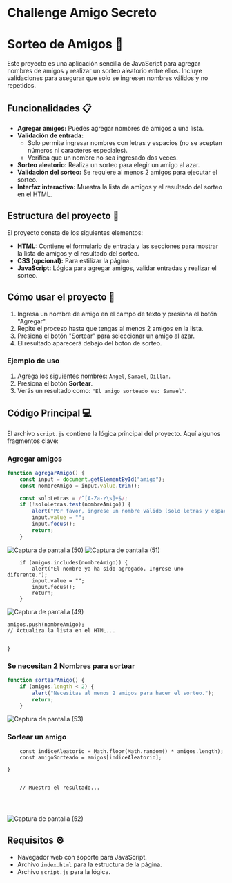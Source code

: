 # Challenge Amigo Secreto
# Sorteo de Amigos 🎉

Este proyecto es una aplicación sencilla de JavaScript para agregar nombres de amigos y realizar un sorteo aleatorio entre ellos. Incluye validaciones para asegurar que solo se ingresen nombres válidos y no repetidos.

## Funcionalidades 📋
- **Agregar amigos:** Puedes agregar nombres de amigos a una lista.
- **Validación de entrada:**  
  - Solo permite ingresar nombres con letras y espacios (no se aceptan números ni caracteres especiales).  
  - Verifica que un nombre no sea ingresado dos veces.  
- **Sorteo aleatorio:** Realiza un sorteo para elegir un amigo al azar.  
- **Validación del sorteo:** Se requiere al menos 2 amigos para ejecutar el sorteo.  
- **Interfaz interactiva:** Muestra la lista de amigos y el resultado del sorteo en el HTML.

## Estructura del proyecto 📂
El proyecto consta de los siguientes elementos:
- **HTML:** Contiene el formulario de entrada y las secciones para mostrar la lista de amigos y el resultado del sorteo.  
- **CSS (opcional):** Para estilizar la página.  
- **JavaScript:** Lógica para agregar amigos, validar entradas y realizar el sorteo.

## Cómo usar el proyecto 🚀
1. Ingresa un nombre de amigo en el campo de texto y presiona el botón "Agregar".  
2. Repite el proceso hasta que tengas al menos 2 amigos en la lista.  
3. Presiona el botón "Sortear" para seleccionar un amigo al azar.  
4. El resultado aparecerá debajo del botón de sorteo.  

### Ejemplo de uso
1. Agrega los siguientes nombres: `Angel`, `Samael`, `Dillan`.  
2. Presiona el botón **Sortear**.  
3. Verás un resultado como: `"El amigo sorteado es: Samael"`.

## Código Principal 💻
El archivo `script.js` contiene la lógica principal del proyecto. Aquí algunos fragmentos clave:

### Agregar amigos
```javascript
function agregarAmigo() {
    const input = document.getElementById("amigo");
    const nombreAmigo = input.value.trim();

    const soloLetras = /^[A-Za-z\s]+$/;
    if (!soloLetras.test(nombreAmigo)) {
        alert("Por favor, ingrese un nombre válido (solo letras y espacios).");
        input.value = "";
        input.focus();
        return;
    }
```
![Captura de pantalla (50)](https://github.com/user-attachments/assets/2dc0671d-278c-40b7-9c7c-b0cc67aedb9c)
![Captura de pantalla (51)](https://github.com/user-attachments/assets/60c9197e-b6fa-435a-a2b3-cd79de19b413)

```
    if (amigos.includes(nombreAmigo)) {
        alert("El nombre ya ha sido agregado. Ingrese uno diferente.");
        input.value = "";
        input.focus();
        return;
    }
```
![Captura de pantalla (49)](https://github.com/user-attachments/assets/83774d92-29bb-48a4-b2bc-833543057923)

    amigos.push(nombreAmigo);
    // Actualiza la lista en el HTML...
   ```
    
}
 ```

### Se necesitan 2 Nombres para sortear
```javascript
function sortearAmigo() {
    if (amigos.length < 2) {
        alert("Necesitas al menos 2 amigos para hacer el sorteo.");
        return;
    }
```
![Captura de pantalla (53)](https://github.com/user-attachments/assets/f9652a7d-eb35-4e87-9330-2e027b70587c)

### Sortear un amigo
```
    const indiceAleatorio = Math.floor(Math.random() * amigos.length);
    const amigoSorteado = amigos[indiceAleatorio];

}


    // Muestra el resultado...




```
![Captura de pantalla (52)](https://github.com/user-attachments/assets/d862c19d-bb79-49a0-8cac-a7577489cd79)



## Requisitos ⚙️
- Navegador web con soporte para JavaScript.
- Archivo `index.html` para la estructura de la página.
- Archivo `script.js` para la lógica.



